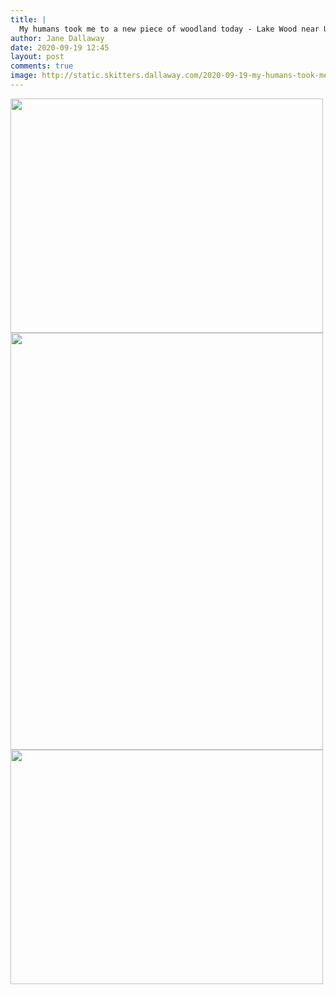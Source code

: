 ```yaml
---
title: |
  My humans took me to a new piece of woodland today - Lake Wood near Uckfield
author: Jane Dallaway
date: 2020-09-19 12:45
layout: post
comments: true
image: http://static.skitters.dallaway.com/2020-09-19-my-humans-took-me-to-a-new-piece-of-woodland-today---lake-wood-near-uckfield-thumb-1-IMG-0130.JPG
---
```


<div>
        <a href="http://static.skitters.dallaway.com/2020-09-19-my-humans-took-me-to-a-new-piece-of-woodland-today---lake-wood-near-uckfield-fullsize-1-IMG-0130.JPG">
          <img src="http://static.skitters.dallaway.com/2020-09-19-my-humans-took-me-to-a-new-piece-of-woodland-today---lake-wood-near-uckfield-thumb-1-IMG-0130.JPG" width="500" height="375"/>
        </a>
      </div><div>
        <a href="http://static.skitters.dallaway.com/2020-09-19-my-humans-took-me-to-a-new-piece-of-woodland-today---lake-wood-near-uckfield-fullsize-2-IMG-0131.JPG">
          <img src="http://static.skitters.dallaway.com/2020-09-19-my-humans-took-me-to-a-new-piece-of-woodland-today---lake-wood-near-uckfield-thumb-2-IMG-0131.JPG" width="500" height="667"/>
        </a>
      </div><div>
        <a href="http://static.skitters.dallaway.com/2020-09-19-my-humans-took-me-to-a-new-piece-of-woodland-today---lake-wood-near-uckfield-fullsize-3-IMG-0132.JPG">
          <img src="http://static.skitters.dallaway.com/2020-09-19-my-humans-took-me-to-a-new-piece-of-woodland-today---lake-wood-near-uckfield-thumb-3-IMG-0132.JPG" width="500" height="375"/>
        </a>
      </div>


   
      